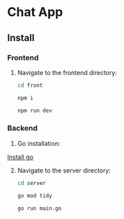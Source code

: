 # Chat App

## Install

### Frontend

1. Navigate to the frontend directory:

   ```bash
   cd front

   npm i

   npm run dev
   ```

### Backend

1. Go installation:

[Install go](https://go.dev/doc/install)

2. Navigate to the server directory:

   ```bash
   cd server

   go mod tidy

   go run main.go
   ```
